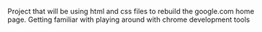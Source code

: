 Project that will be using html and css files to rebuild the google.com home page.  Getting familiar with playing around with chrome development tools